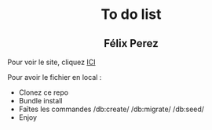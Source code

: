 <h1 align="center">To do list</h1>
<h2 align="center">Félix Perez</h2>
<p>Pour voir le site, cliquez <a href="https://todolist-thp-lille.herokuapp.com/">ICI</a></p>
<p>Pour avoir le fichier en local :</p>
<ul>
	<li>Clonez ce repo</li>
	<li>Bundle install</li>
	<li>Faîtes les commandes /db:create/ /db:migrate/ /db:seed/</li>
	<li>Enjoy</li>
</ul>
